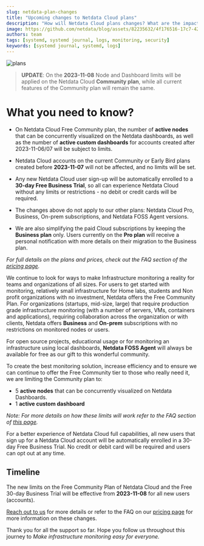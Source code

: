 ```yaml
---
slug: netdata-plan-changes
title: "Upcoming changes to Netdata Cloud plans"
description: "How will Netdata Cloud plans changes? What are the impacts and reasons."
image: https://github.com/netdata/blog/assets/82235632/4f176516-17c7-42a5-9cab-51fad7184cdc
authors: team
tags: [systemd, systemd journal, logs, monitoring, security]
keywords: [systemd journal, systemd, logs]
---
```


![plans](https://github.com/netdata/blog/assets/82235632/4f176516-17c7-42a5-9cab-51fad7184cdc)

> **UPDATE**: On the **2023-11-08** Node and Dashboard limits will be applied on the Netdata Cloud **Community plan**, while all current features of the Community plan will remain the same.

<!--truncate-->

# What you need to know?

* On Netdata Cloud Free Community plan, the number of **active nodes** that can be concurrently visualized on the Netdata dashboards, as well as the number of **active custom dashboards** for accounts created after 2023-11-06/07 will be subject to limits. 

* Netdata Cloud accounts on the current Community or Early Bird plans created before **2023-11-07** will not be affected, and no limits will be set.

* Any new Netdata Cloud user sign-up will be automatically enrolled to a **30-day Free Business Trial**, so all can experience Netdata Cloud without any limits or restrictions - no debit or credit cards will be required.

* The changes above do not apply to our other plans: Netdata Cloud Pro, Business, On-prem subscriptions, and Netdata FOSS Agent versions.

* We are also simplifying the paid Cloud subscriptions by keeping  the **Business plan** only. Users currently on the **Pro plan** will receive a personal notification with more details on their migration to the Business plan.

_For full details on the plans and prices, check out the FAQ section of the [pricing page](https://www.netdata.cloud/pricing/#pricing-faq)._


We continue to look for ways to make Infrastructure monitoring a reality for teams and organizations of all sizes. For users to get started with monitoring, relatively small infrastructure for Home labs, students and Non profit organizations with no investment, Netdata offers the Free Community Plan. For organizations (startups, mid-size, large) that require production grade infrastructure monitoring (with a number of servers, VMs, containers and applications), requiring collaboration across the organization or with clients, Netdata offers **Business** and **On-prem** subscriptions with no restrictions on monitored nodes or users. 

For open source projects, educational usage or for monitoring an infrastructure using local dashboards, **Netdata FOSS Agent** will always be available for free as our gift to this wonderful community.

To create the best monitoring solution, increase efficiency and to ensure we can continue to offer the Free Community tier to those who really need it, we are limiting the Community plan to:
* 5 **active nodes** that can be concurrently visualized on Netdata Dashboards. 
* 1 **active custom dashboard**

_Note: For more details on how these limits will work refer to the FAQ section of [this page](https://www.netdata.cloud/pricing/#pricing-faq)._

For a better experience of Netdata Cloud full capabilities, all new users that sign up for a Netdata Cloud account will be automatically enrolled in a 30-day Free Business Trial. No credit or debit card will be required and users can opt out at any time.

## Timeline

The new limits on the Free Community Plan of Netdata Cloud and the Free 30-day Business Trial will be effective from **2023-11-08** for all new users (accounts). 

[Reach out to us](https://www.netdata.cloud/contact-us/?subject=plan-changes) for more details or refer to the FAQ on our [pricing page](https://www.netdata.cloud/pricing/#pricing-faq) for more information on these changes.

Thank you for all the support so far. Hope you follow us throughout this journey to _Make infrastructure monitoring easy for everyone._

